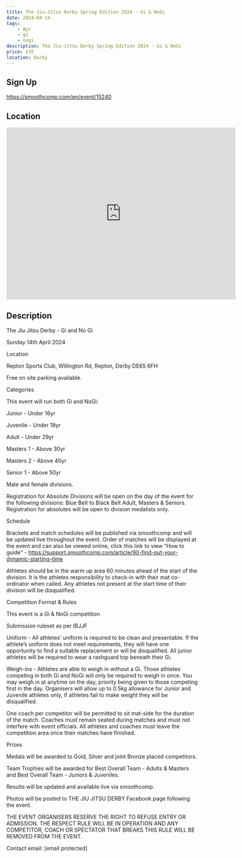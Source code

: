 ```yaml
---
title: The Jiu-Jitsu Derby Spring Edition 2024 - Gi & NoGi
date: 2024-04-14
tags:
    - Apr
    - gi 
    - nogi 
description: The Jiu-Jitsu Derby Spring Edition 2024 - Gi & NoGi
price: £35
location: Derby
---
```

## Sign Up
https://smoothcomp.com/en/event/15240

## Location
<iframe src="https://www.google.com/maps/embed?pb=!1m18!1m12!1m3!1d12345.6789!2d-1.5569916!3d52.8433948!2m3!1f0!2f0!3f0!3m2!1i1024!2i768!4f13.1!3m3!1m2!1s0x0%3A0x0!2z52.8433948!5e0!3m2!1sen!2sus!4v1234567890" width="600" height="450" style="border:0;" allowfullscreen="" loading="lazy"></iframe>

## Description
The Jiu Jitsu Derby - Gi and No Gi


Sunday 14th April 2024


Location


Repton Sports Club, Willington Rd, Repton, Derby DE65 6FH


Free on site parking available.


Categories


This event will run both Gi and NoGi:


Junior - Under 16yr


Juvenile - Under 18yr


Adult - Under 29yr


Masters 1 - Above 30yr


Masters 2 - Above 40yr


Senior 1 - Above 50yr


Male and female divisions.


Registration for Absolute Divisions will be open on the day of the event for the following divisions: Blue Belt to Black Belt Adult, Masters & Seniors. Registration for absolutes will be open to division medalists only. 


Schedule


Brackets and match schedules will be published via smoothcomp and will be updated live throughout the event. Order of matches will be displayed at the event and can also be viewed online, click this link to view “How to guide” - https://support.smoothcomp.com/article/90-find-out-your-dynamic-starting-time


Athletes should be in the warm up area 60 minutes ahead of the start of the division. It is the athletes responsibility to check-in with their mat co-ordinator when called. Any athletes not present at the start time of their division will be disqualified.  


Competition Format & Rules


This event is a Gi & NoGi competition


Submission ruleset as per IBJJF


Uniform - All athletes' uniform is required to be clean and presentable. If the athlete’s uniform does not meet requirements, they will have one opportunity to find a suitable replacement or will be disqualified. All junior athletes will be required to wear a rashguard top beneath their Gi.


Weigh-ins - Athletes are able to weigh in without a Gi. Those athletes competing in both Gi and NoGi will only be required to weigh in once. You may weigh in at anytime on the day, priority being given to those competing first in the day. Organisers will allow up to 0.5kg allowance for Junior and Juvenile athletes only, if athletes fail to make weight they will be disqualified. 


One coach per competitor will be permitted to sit mat-side for the duration of the match. Coaches must remain seated during matches and must not interfere with event officials. All athletes and coaches must leave the competition area once their matches have finished. 


Prizes


Medals will be awarded to Gold, Silver and joint Bronze placed competitors. 


Team Trophies will be awarded for Best Overall Team - Adults & Masters and Best Overall Team - Juniors & Juveniles.


Results will be updated and available live via smoothcomp.


Photos will be posted to THE JIU JITSU DERBY Facebook page following the event. 


THE EVENT ORGANISERS RESERVE THE RIGHT TO REFUSE ENTRY OR ADMISSION. THE RESPECT RULE WILL BE IN OPERATION AND ANY COMPETITOR, COACH OR SPECTATOR THAT BREAKS THIS RULE WILL BE REMOVED FROM THE EVENT. 


Contact email: [email protected]
